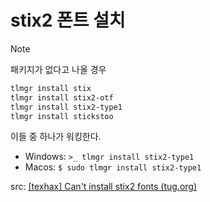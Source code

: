 # stix2 폰트 설치

>[!note] 
> 패키지가 없다고 나올 경우 
> 

```bash
tlmgr install stix
tlmgr install stix2-otf
tlmgr install stix2-type1
tlmgr install stickstoo
```

이들 중 하나가 워킹한다. 

- Windows: `>_ tlmgr install stix2-type1`
- Macos: `$ sudo tlmgr install stix2-type1`


src: [[texhax] Can't install stix2 fonts (tug.org)](https://tug.org/mail-archives/texhax/2018-July/023215.html)
